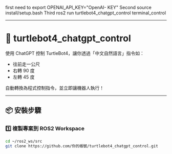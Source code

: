 first
need to export OPENAI_API_KEY="OpenAI- KEY"
Second
source install/setup.bash
Third
ros2 run turtlebot4_chatgpt_control terminal_control

---------------------------------------------------------
# 🤖 turtlebot4_chatgpt_control

使用 ChatGPT 控制 TurtleBot4，讓你透過「中文自然語言」指令如：

- 往前走一公尺
- 右轉 90 度
- 左轉 45 度

自動轉換為程式控制指令，並立即讓機器人執行！

---

## 📦 安裝步驟

### 1️⃣ 複製專案到 ROS2 Workspace

```bash
cd ~/ros2_ws/src
git clone https://github.com/你的帳號/turtlebot4_chatgpt_control.git

